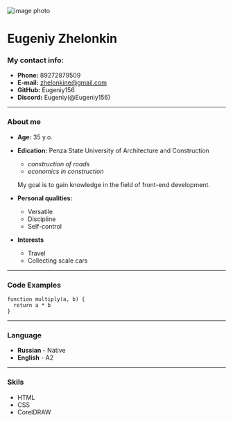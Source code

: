 ![image photo](https://sun1-25.userapi.com/s/v1/if1/9LmFWrZpb_b7Qu6BvJ8NFyMLVFIl-DP51RkG2xm1xsNAPIFet-ZXB1hAW_m-c5KfZKoq07tV.jpg?size=200x200&quality=96&crop=559,169,1531,1531&ava=1 "Eugeniy Zhelonkin")  
 
 
 # Eugeniy Zhelonkin #

### My contact info: ###
* **Phone:** 89272879509
* **E-mail:** zhelonkine@gmail.com
* **GitHub:** Eugeniy156 
* **Discord:** Eugeniy(@Eugeniy156)
***
### About me ###
* **Age:**  35 y.o.  
* **Edication:** Penza State University of Architecture and Construction
    + _construction of roads_
    + _economics in construction_


    My goal is to gain knowledge in the field of front-end development.

* **Personal qualities:**
    + Versatile
    + Discipline
    + Self-control 

* **Interests**
    + Travel
    + Collecting scale cars

***
### Code Examples ###
```
function multiply(a, b) {
  return a * b
} 
```
***
### Language ###
* **Russian** - Native
* **English** - A2 

***
### Skils ###
* HTML
* CSS
* CorelDRAW
